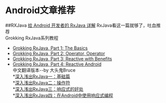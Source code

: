 # Android文章推荐
##RXJava
[给 Android 开发者的 RxJava 详解](http://gank.io/post/560e15be2dca930e00da1083)    RxJava看这一篇就够了，吐血推荐  
Grokking RxJava系列教程
* [Grokking RxJava, Part 1: The Basics](http://blog.danlew.net/2014/09/15/grokking-rxjava-part-1/)  
* [Grokking RxJava, Part 2: Operator, Operator](http://blog.danlew.net/2014/09/22/grokking-rxjava-part-2/)  
* [Grokking RxJava, Part 3: Reactive with Benefits](http://blog.danlew.net/2014/09/30/grokking-rxjava-part-3/)  
* [Grokking RxJava, Part 4: Reactive Android](http://blog.danlew.net/2014/10/08/grokking-rxjava-part-4/)  
中文翻译版本--by 大头鬼Bruce  
*[深入浅出RxJava一：基础篇](http://blog.csdn.net/lzyzsd/article/details/41833541)  
*[深入浅出RxJava二：操作符](http://blog.csdn.net/lzyzsd/article/details/44094895)  
*[深入浅出RxJava三：响应式的好处](http://blog.csdn.net/lzyzsd/article/details/44891933)  
*[深入浅出RxJava四：在Android中使用响应式编程](http://blog.csdn.net/lzyzsd/article/details/45033611)  

